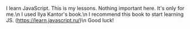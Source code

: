 I learn JavaScript. This is my lessons. Nothing important here. It's only for me.\n
I used Ilya Kantor's book.\n
I recommend this book to start learning JS. (https://learn.javascript.ru/)\n
Good luck!